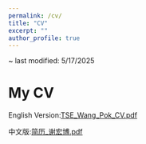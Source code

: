 ```yaml
---
permalink: /cv/
title: "CV"
excerpt: ""
author_profile: true
---
```


~ last modified: 5/17/2025

# My CV
English Version:[TSE_Wang_Pok_CV.pdf]()

中文版:[简历_谢宏博.pdf]()
